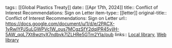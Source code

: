 tags:: [[Global Plastics Treaty]]
date:: [[Apr 17th, 2024]]
title:: Conflict of Interest Recommendations: Sign on Letter
item-type:: [[letter]]
original-title:: Conflict of Interest Recommendations: Sign on Letter
url:: https://docs.google.com/document/u/1/d/e/2PACX-1vRwIYPJSuLGWPVc1W_ous7MCgzSfY2dqIPR45yjlH-5AW_qqL7Xt8wztyX7ndbvk7lZLHRe5GTm2YIa/pub
links:: [Local library](zotero://select/library/items/HTHHK7MI), [Web library](https://www.zotero.org/users/46463/items/HTHHK7MI)
